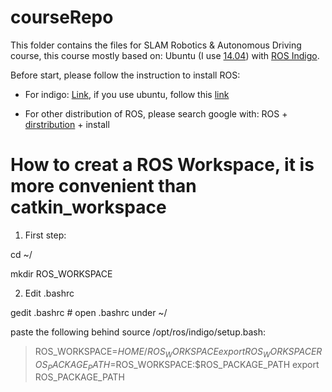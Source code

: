 # courseRepo
This folder contains the files for SLAM Robotics & Autonomous Driving course, this course mostly based on: Ubuntu (I use [14.04](http://releases.ubuntu.com/14.04/)) with [ROS Indigo](http://wiki.ros.org/indigo).

Before start, please follow the instruction to install ROS:
- For indigo: [Link](http://wiki.ros.org/indigo/Installation), if you use ubuntu, follow this [link](http://wiki.ros.org/indigo/Installation/Ubuntu)

- For other distribution of ROS, please search google with: ROS + [dirstribution](http://wiki.ros.org/Distributions) + install

# How to creat a ROS Workspace, it is more convenient than catkin_workspace
1. First step:

cd ~/ 

mkdir ROS_WORKSPACE

2. Edit .bashrc

gedit .bashrc # open .bashrc under ~/

paste the following behind source /opt/ros/indigo/setup.bash:

>ROS_WORKSPACE=$HOME/ROS_WORKSPACE 
>export ROS_WORKSPACE 
>ROS_PACKAGE_PATH=$ROS_WORKSPACE:$ROS_PACKAGE_PATH
>export ROS_PACKAGE_PATH 
